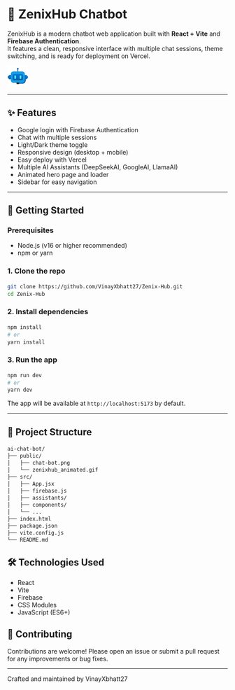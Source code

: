 # 🤖 ZenixHub Chatbot

ZenixHub is a modern chatbot web application built with **React + Vite** and **Firebase Authentication**.  
It features a clean, responsive interface with multiple chat sessions, theme switching, and is ready for deployment on Vercel.

![Zenix Hub Logo](public/zenixhub_animated.gif)

---

## ✨ Features

- Google login with Firebase Authentication
- Chat with multiple sessions
- Light/Dark theme toggle
- Responsive design (desktop + mobile)
- Easy deploy with Vercel
- Multiple AI Assistants (DeepSeekAI, GoogleAI, LlamaAI)
- Animated hero page and loader
- Sidebar for easy navigation

---

## 🚀 Getting Started

### Prerequisites

- Node.js (v16 or higher recommended)
- npm or yarn

### 1. Clone the repo

```bash
git clone https://github.com/VinayXbhatt27/Zenix-Hub.git
cd Zenix-Hub
```

### 2. Install dependencies

```bash
npm install
# or
yarn install
```

### 3. Run the app

```bash
npm run dev
# or
yarn dev
```

The app will be available at `http://localhost:5173` by default.

---

## 📁 Project Structure

```
ai-chat-bot/
├── public/
│   ├── chat-bot.png
│   └── zenixhub_animated.gif
├── src/
│   ├── App.jsx
│   ├── firebase.js
│   ├── assistants/
│   ├── components/
│   └── ...
├── index.html
├── package.json
├── vite.config.js
└── README.md
```

## 🛠️ Technologies Used

- React
- Vite
- Firebase
- CSS Modules
- JavaScript (ES6+)

## 🙌 Contributing

Contributions are welcome! Please open an issue or submit a pull request for any improvements or bug fixes.

---

Crafted and maintained by VinayXbhatt27
